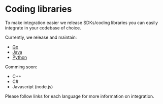 # Coding libraries

To make integration easier we release SDKs/coding libraries you can easily integrate
in your codebase of choice.

Currently, we release and maintain:
 - [Go](go.md)
 - [Java](java.md)
 - [Python](code/python/python.md)

Comming soon:
 - C++
 - C#
 - Javascript (node.js)

Please follow links for each language for more information on integration.
